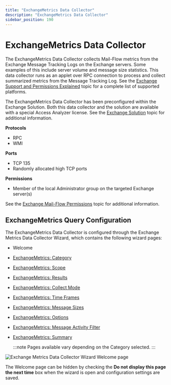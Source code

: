 ```yaml
---
title: "ExchangeMetrics Data Collector"
description: "ExchangeMetrics Data Collector"
sidebar_position: 190
---
```


# ExchangeMetrics Data Collector

The ExchangeMetrics Data Collector collects Mail-Flow metrics from the Exchange Message Tracking
Logs on the Exchange servers. Some examples of this include server volume and message size
statistics. This data collector runs as an applet over RPC connection to process and collect
summarized metrics from the Message Tracking Log. See the
[Exchange Support and Permissions Explained](/docs/accessanalyzer/12.0/requirements/exchange/support/support.md)
topic for a complete list of supported platforms.

The ExchangeMetrics Data Collector has been preconfigured within the Exchange Solution. Both this
data collector and the solution are available with a special Access Analyzer license. See the
[Exchange Solution](/docs/accessanalyzer/12.0/solutions/exchange/overview.md) topic for additional information.

**Protocols**

- RPC
- WMI

**Ports**

- TCP 135
- Randomly allocated high TCP ports

**Permissions**

- Member of the local Administrator group on the targeted Exchange server(s)

See the [Exchange Mail-Flow Permissions](/docs/accessanalyzer/12.0/requirements/exchange/support/mailflow.md) topic
for additional information.

## ExchangeMetrics Query Configuration

The ExchangeMetrics Data Collector is configured through the Exchange Metrics Data Collector Wizard,
which contains the following wizard pages:

- Welcome
- [ExchangeMetrics: Category](/docs/accessanalyzer/12.0/admin/datacollector/exchangemetrics/category.md)
- [ExchangeMetrics: Scope](/docs/accessanalyzer/12.0/admin/datacollector/exchangemetrics/scope.md)
- [ExchangeMetrics: Results](/docs/accessanalyzer/12.0/admin/datacollector/exchangemetrics/results.md)
- [ExchangeMetrics: Collect Mode](/docs/accessanalyzer/12.0/admin/datacollector/exchangemetrics/collectmode.md)
- [ExchangeMetrics: Time Frames](/docs/accessanalyzer/12.0/admin/datacollector/exchangemetrics/timeframes.md)
- [ExchangeMetrics: Message Sizes](/docs/accessanalyzer/12.0/admin/datacollector/exchangemetrics/messagesizes.md)
- [ExchangeMetrics: Options](/docs/accessanalyzer/12.0/admin/datacollector/exchangemetrics/options.md)
- [ExchangeMetrics: Message Activity Filter](/docs/accessanalyzer/12.0/admin/datacollector/exchangemetrics/messageactivityfilter.md)
- [ExchangeMetrics: Summary](/docs/accessanalyzer/12.0/admin/datacollector/exchangemetrics/summary.md)

    :::note
    Pages available vary depending on the Category selected.
    :::


![Exchange Metrics Data Collector Wizard Welcome page](/images/accessanalyzer/12.0/admin/datacollector/exchangemetrics/welcome.webp)

The Welcome page can be hidden by checking the **Do not display this page the next time** box when
the wizard is open and configuration settings are saved.
